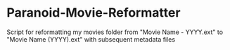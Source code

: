# Paranoid-Movie-Reformatter
Script for reformatting my movies folder from "Movie Name - YYYY.ext" to "Movie Name (YYYY).ext" with subsequent metadata files
